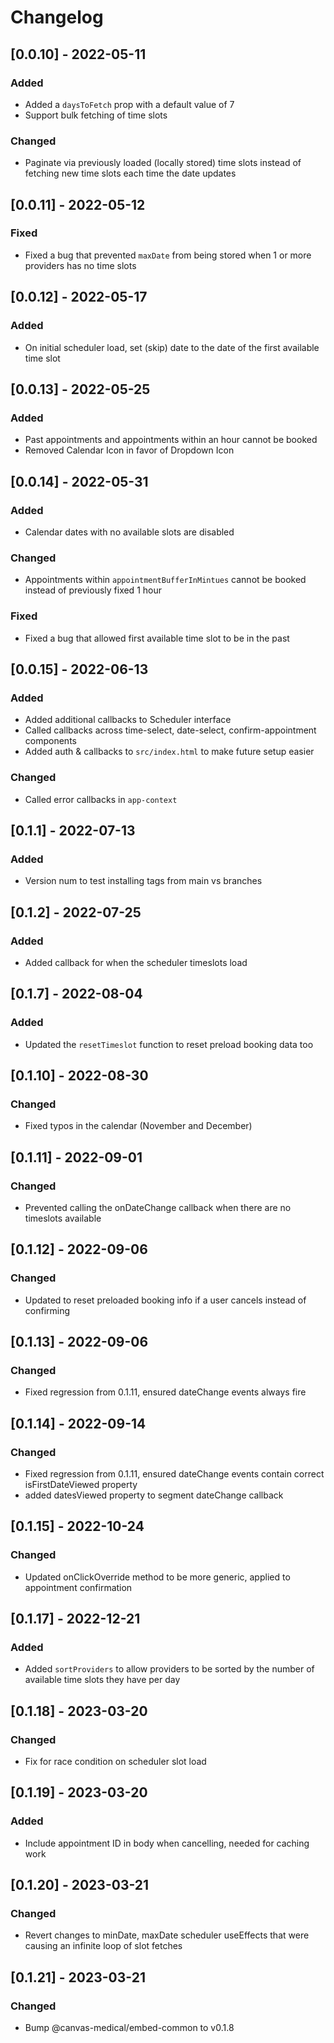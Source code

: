 # Changelog

## [0.0.10] - 2022-05-11

### Added

- Added a `daysToFetch` prop with a default value of 7
- Support bulk fetching of time slots

### Changed

- Paginate via previously loaded (locally stored) time slots instead of fetching new time slots each time the date updates

## [0.0.11] - 2022-05-12

### Fixed

- Fixed a bug that prevented `maxDate` from being stored when 1 or more providers has no time slots

## [0.0.12] - 2022-05-17

### Added

- On initial scheduler load, set (skip) date to the date of the first available time slot

## [0.0.13] - 2022-05-25

### Added

- Past appointments and appointments within an hour cannot be booked
- Removed Calendar Icon in favor of Dropdown Icon

## [0.0.14] - 2022-05-31

### Added

- Calendar dates with no available slots are disabled

### Changed

- Appointments within `appointmentBufferInMintues` cannot be booked instead of previously fixed 1 hour

### Fixed

- Fixed a bug that allowed first available time slot to be in the past

## [0.0.15] - 2022-06-13

### Added

- Added additional callbacks to Scheduler interface
- Called callbacks across time-select, date-select, confirm-appointment components
- Added auth & callbacks to `src/index.html` to make future setup easier

### Changed

- Called error callbacks in `app-context`

## [0.1.1] - 2022-07-13

### Added

- Version num to test installing tags from main vs branches

## [0.1.2] - 2022-07-25

### Added

- Added callback for when the scheduler timeslots load

## [0.1.7] - 2022-08-04

### Added

- Updated the `resetTimeslot` function to reset preload booking data too

## [0.1.10] - 2022-08-30

### Changed

- Fixed typos in the calendar (November and December)

## [0.1.11] - 2022-09-01

### Changed

- Prevented calling the onDateChange callback when there are no timeslots available

## [0.1.12] - 2022-09-06

### Changed

- Updated to reset preloaded booking info if a user cancels instead of confirming

## [0.1.13] - 2022-09-06

### Changed

- Fixed regression from 0.1.11, ensured dateChange events always fire

## [0.1.14] - 2022-09-14

### Changed

- Fixed regression from 0.1.11, ensured dateChange events contain correct isFirstDateViewed property
- added datesViewed property to segment dateChange callback

## [0.1.15] - 2022-10-24

### Changed

- Updated onClickOverride method to be more generic, applied to appointment confirmation

## [0.1.17] - 2022-12-21

### Added

- Added `sortProviders` to allow providers to be sorted by the number of available time slots they have per day

## [0.1.18] - 2023-03-20

### Changed

- Fix for race condition on scheduler slot load

## [0.1.19] - 2023-03-20

### Added

- Include appointment ID in body when cancelling, needed for caching work

## [0.1.20] - 2023-03-21

### Changed

- Revert changes to minDate, maxDate scheduler useEffects that were causing an infinite loop of slot fetches

## [0.1.21] - 2023-03-21

### Changed

- Bump @canvas-medical/embed-common to v0.1.8
